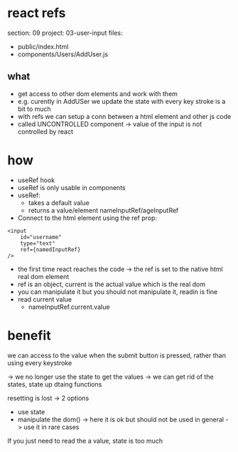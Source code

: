 # react refs

section: 09
project: 03-user-input
files: 
- public/index.html
- components/Users/AddUser.js

## what

- get access to other dom elements and work with them
- e.g. curently in AddUSer we update the state with every key stroke is a bit to much
- with refs we can setup a conn between a html element and other js code
- called UNCONTROLLED component -> value of the input is not controlled by react

# how

- useRef hook
- useRef is only usable in components
- useRef:
  - takes a default value
  - returns a value/element nameInputRef/ageInputRef
- Connect to the html element using the ref prop:

```
<input
    id="username"
    type="text"
    ref={namedInputRef}
/>
```

- the first time react reaches the code -> the ref is set to the native html real dom element
- ref is an object, current is the actual value which is the real dom
- you can manipulate it but you should not manipulate it, readin is fine
- read current value
    - nameInputRef.current.value

# benefit

we can access to the value when the submit button is pressed, rather than using every keystroke

-> we no longer use the state to get the values
-> we can get rid of the states, state up dtaing functions

resetting is lost -> 2 options
- use state
- manipulate the dom() -> here it is ok but should not be used in general -> use it in rare cases

If you just need to read the a value, state is too much

